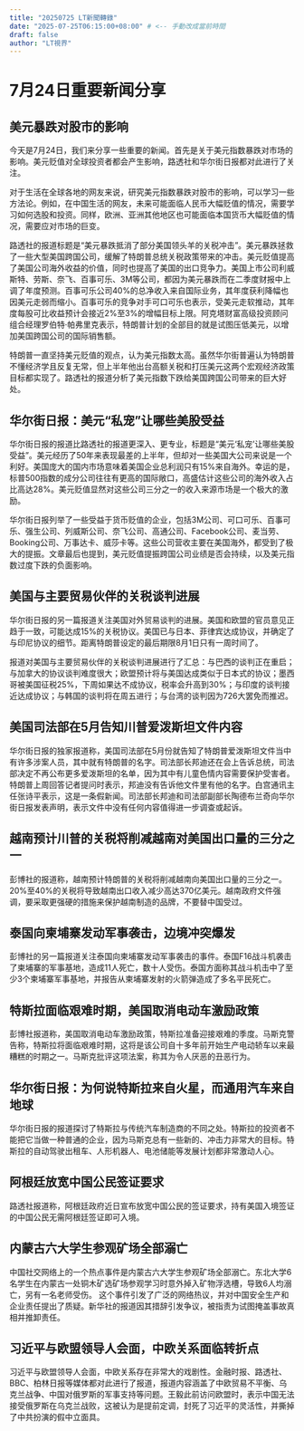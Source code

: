```yaml
--- 
title: "20250725 LT新聞轉錄"
date: "2025-07-25T06:15:00+08:00" # <-- 手動改成當前時間
draft: false
author: "LT視界"
---
```


<!--more-->
# 7月24日重要新闻分享

## 美元暴跌对股市的影响

今天是7月24日，我们来分享一些重要的新闻。首先是关于美元指数暴跌对市场的影响。美元贬值对全球投资者都会产生影响，路透社和华尔街日报都对此进行了关注。

对于生活在全球各地的网友来说，研究美元指数暴跌对股市的影响，可以学习一些方法论。例如，在中国生活的网友，未来可能面临人民币大幅贬值的情况，需要学习如何选股和投资。同样，欧洲、亚洲其他地区也可能面临本国货币大幅贬值的情况，需要应对市场的巨变。

路透社的报道标题是“美元暴跌抵消了部分美国领头羊的关税冲击”。美元暴跌拯救了一些大型美国跨国公司，缓解了特朗普总统关税政策带来的冲击。美元贬值提高了美国公司海外收益的价值，同时也提高了美国的出口竞争力。美国上市公司利威斯特、劳斯、奈飞、百事可乐、3M等公司，都因为美元暴跌而在二季度财报中上调了年度预测。百事可乐公司40%的总净收入来自国际业务，其年度获利降幅也因美元走弱而缩小。百事可乐的竞争对手可口可乐也表示，受美元走软推动，其年度每股可比收益预计会接近2%至3%的增幅目标上限。阿克塔财富高级投资顾问组合经理罗伯特·帕弗里克表示，特朗普计划的全部目的就是试图压低美元，以增加美国跨国公司的国际销售额。

特朗普一直坚持美元贬值的观点，认为美元指数太高。虽然华尔街普遍认为特朗普不懂经济学且反复无常，但上半年他出台高额关税和打压美元这两个宏观经济政策目标都实现了。路透社的报道分析了美元指数下跌给美国跨国公司带来的巨大好处。


## 华尔街日报：美元“私宠”让哪些美股受益

华尔街日报的报道比路透社的报道更深入、更专业，标题是“美元‘私宠’让哪些美股受益”。美元经历了50年来表现最差的上半年，但却对一些美国大公司来说是一个利好。美国庞大的国内市场意味着美国企业总利润只有15%来自海外。幸运的是，标普500指数的成分公司往往有更高的国际敞口，高盛估计这些公司的海外收入占比高达28%。美元贬值显然对这些公司三分之一的收入来源市场是一个极大的激励。

华尔街日报列举了一些受益于货币贬值的企业，包括3M公司、可口可乐、百事可乐、强生公司、列威斯公司、奈飞公司、高通公司、Facebook公司、麦当劳、Booking公司、万事达卡、威莎卡等。这些公司营收主要在美国海外，都受到了极大的提振。文章最后也提到，美元贬值提振跨国公司业绩是否会持续，以及美元指数过度下跌的负面影响。


## 美国与主要贸易伙伴的关税谈判进展

华尔街日报的另一篇报道关注美国对外贸易谈判的进展。美国和欧盟的官员意见正趋于一致，可能达成15%的关税协议。美国已与日本、菲律宾达成协议，并确定了与印尼协议的细节。距离特朗普设定的最后期限8月1日只有一周时间了。

报道对美国与主要贸易伙伴的关税谈判进展进行了汇总：与巴西的谈判正在重启；与加拿大的协议谈判难度很大；欧盟预计将与美国达成类似于日本式的协议；墨西哥被美国征税25%，下周如果达不成协议，税率会升高到30%；与印度的谈判接近达成协议；与韩国的谈判将在周五进行；与台湾的谈判因为726大罢免而推迟。


## 美国司法部在5月告知川普爱泼斯坦文件内容

华尔街日报的独家报道称，美国司法部在5月份就告知了特朗普爱泼斯坦文件当中有许多涉案人员，其中就有特朗普的名字。司法部长邦迪还在会上告诉总统，司法部决定不再公布更多爱泼斯坦的名单，因为其中有儿童色情内容需要保护受害者。特朗普上周回答记者提问时表示，邦迪没有告诉他文件里有他的名字。白宫通讯主任张诗平表示，这是一条假新闻。司法部长邦迪和司法部副部长陶德布兰奇向华尔街日报发表声明，表示文件中没有任何内容值得进一步调查或起诉。


## 越南预计川普的关税将削减越南对美国出口量的三分之一

彭博社的报道称，越南预计特朗普的关税将削减越南向美国出口量的三分之一。20%至40%的关税将导致越南出口收入减少高达370亿美元。越南政府文件强调，要采取更强硬的措施来保护越南制造的品牌，不要替中国受过。


## 泰国向柬埔寨发动军事袭击，边境冲突爆发

彭博社的另一篇报道关注泰国向柬埔寨发动军事袭击的事件。泰国F16战斗机袭击了柬埔寨的军事基地，造成11人死亡，数十人受伤。泰国方面称其战斗机击中了至少3个柬埔寨军事基地，并报告从柬埔寨发射的火箭弹造成了多名平民死亡。


## 特斯拉面临艰难时期，美国取消电动车激励政策

彭博社报道称，美国取消电动车激励政策，特斯拉准备迎接艰难的季度。马斯克警告称，特斯拉将面临艰难时期，这将是该公司自十多年前开始生产电动轿车以来最糟糕的时期之一。马斯克批评这项法案，称其为令人厌恶的丑恶行为。


## 华尔街日报：为何说特斯拉来自火星，而通用汽车来自地球

华尔街日报的报道探讨了特斯拉与传统汽车制造商的不同之处。特斯拉的投资者不能把它当做一种普通的企业，因为马斯克总有一些新的、冲击力非常大的目标。特斯拉的自动驾驶出租车、人形机器人、电池储能等发展计划都非常激动人心。


## 阿根廷放宽中国公民签证要求

路透社报道称，阿根廷政府近日宣布放宽中国公民的签证要求，持有美国入境签证的中国公民无需阿根廷签证即可入境。


## 内蒙古六大学生参观矿场全部溺亡

中国社交网络上的一个热点事件是内蒙古六大学生参观矿场全部溺亡。东北大学6名学生在内蒙古一处铜木矿选矿场参观学习时意外掉入矿物浮选槽，导致6人均溺亡，另有一名老师受伤。  这个事件引发了广泛的网络热议，并对中国安全生产和企业责任提出了质疑。新华社的报道因其措辞引发争议，被指责为试图掩盖事故真相并推卸责任。


## 习近平与欧盟领导人会面，中欧关系面临转折点

习近平与欧盟领导人会面，中欧关系存在非常大的戏剧性。金融时报、路透社、BBC、柏林日报等媒体都对此进行了报道，报道内容涵盖了中欧贸易不平衡、乌克兰战争、中国对俄罗斯的军事支持等问题。王毅此前访问欧盟时，表示中国无法接受俄罗斯在乌克兰战败，这被认为是提前定调，封死了习近平的灵活性，并撕掉了中共扮演的假中立面具。
